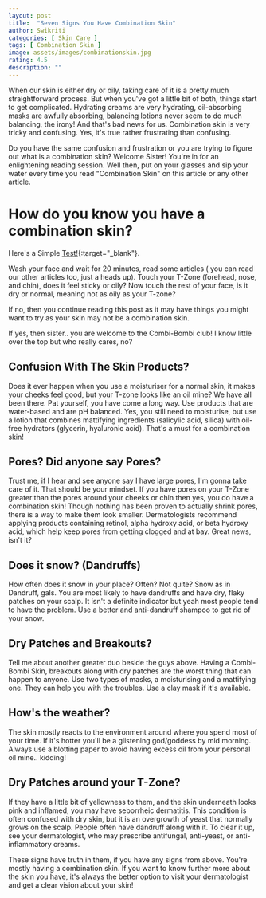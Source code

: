 ```yaml
---
layout: post
title:  "Seven Signs You Have Combination Skin"
author: Swikriti
categories: [ Skin Care ]
tags: [ Combination Skin ]
image: assets/images/combinationskin.jpg
rating: 4.5
description: ""
---
```


When our skin is either dry or oily, taking care of it is a pretty much straightforward process. But when you've got a little bit of both, things start to get complicated. Hydrating creams are very hydrating, oil-absorbing masks are awfully absorbing, balancing lotions never seem to do much balancing, the irony! And that's bad news for us. Combination skin is very tricky and confusing. Yes, it's true rather frustrating than confusing.

Do you have the same confusion and frustration or you are trying to figure out what is a combination skin? Welcome Sister! You're in for an enlightening reading session. Well then, put on your glasses and sip your water every time you read "Combination Skin" on this article or any other article.

# How do you know you have a combination skin? 

Here's a Simple [Test!](https://sheenycare.com/how-to-determine-my-skin-type){:target="_blank"}.

Wash your face and wait for 20 minutes, read some articles ( you can read our other articles too, just a heads up). Touch your T-Zone (forehead, nose, and chin), does it feel sticky or oily? Now touch the rest of your face, is it dry or normal, meaning not as oily as your T-zone? 

If no, then you continue reading this post as it may have things you might want to try as your skin may not be a combination skin.

If yes, then sister.. you are welcome to the Combi-Bombi club! I know little over the top but who really cares, no?


## Confusion With The Skin Products?

Does it ever happen when you use a moisturiser for a normal skin, it makes your cheeks feel good, but your T-zone looks like an oil mine? We have all been there. Pat yourself, you have come a long way. Use products that are water-based and are pH balanced. Yes, you still need to moisturise, but use a lotion that combines mattifying ingredients (salicylic acid, silica) with oil-free hydrators (glycerin, hyaluronic acid). That's a must for a combination skin!

## Pores? Did anyone say Pores?

Trust me, if I hear and see anyone say I have large pores, I'm gonna take care of it. That should be your mindset. If you have pores on your T-Zone greater than the pores around your cheeks or chin then yes, you do have a combination skin! Though nothing has been proven to actually shrink pores, there is a way to make them look smaller. Dermatologists recommend applying products containing retinol, alpha hydroxy acid, or beta hydroxy acid, which help keep pores from getting clogged and at bay. Great news, isn't it?


## Does it snow? (Dandruffs)

How often does it snow in your place? Often? Not quite? Snow as in Dandruff, gals. You are most likely to have dandruffs and have dry, flaky patches on your scalp. It isn't a definite indicator but yeah most people tend to have the problem. Use a better and anti-dandruff shampoo to get rid of your snow. 


## Dry Patches and Breakouts? 

Tell me about another greater duo beside the guys above. Having a Combi-Bombi Skin, breakouts along with dry patches are the worst thing that can happen to anyone. Use two types of masks, a moisturising and a mattifying one. They can help you with the troubles. Use a clay mask if it's available.

## How's the weather? 

The skin mostly reacts to the environment around where you spend most of your time. If it's hotter you'll be a glistening god/goddess by mid morning. Always use a blotting paper to avoid having excess oil from your personal oil mine.. kidding! 


## Dry Patches around your T-Zone?

If they have a little bit of yellowness to them, and the skin underneath looks pink and inflamed, you may have seborrheic dermatitis. This condition is often confused with dry skin, but it is an overgrowth of yeast that normally grows on the scalp. People often have dandruff along with it. To clear it up, see your dermatologist, who may prescribe antifungal, anti-yeast, or anti-inflammatory creams.

These signs have truth in them, if you have any signs from above. You're mostly having a combination skin. If you want to know further more about the skin you have, it's always the better option to visit your dermatologist and get a clear vision about your skin!

